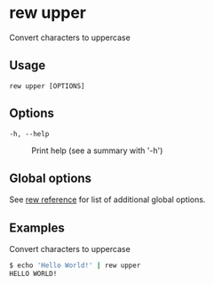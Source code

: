 # rew upper

Convert characters to uppercase

## Usage

```
rew upper [OPTIONS]
```

## Options

<dl>

<dt><code>-h, --help</code></dt>
<dd>

Print help (see a summary with '-h')
</dd>
</dl>

## Global options

See [rew reference](rew.md#global-options) for list of additional global options.

## Examples

Convert characters to uppercase

```sh
$ echo 'Hello World!' | rew upper
HELLO WORLD!
```
